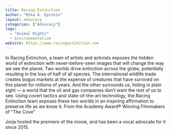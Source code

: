 ```yaml
---
title: Racing Extinction
author: "Mika A. Epstein"
layout: advocacy
categories: ["Advocacy"]
tags:
  - "Animal Rights"
  - Environmentalism
website: https://www.racingextinction.com
---
```


In Racing Extinction, a team of artists and activists exposes the hidden world of extinction with never-before-seen images that will change the way we see the planet. Two worlds drive extinction across the globe, potentially resulting in the loss of half of all species. The international wildlife trade creates bogus markets at the expense of creatures that have survived on this planet for millions of years. And the other surrounds us, hiding in plain sight — a world that the oil and gas companies don’t want the rest of us to see. Using covert tactics and state-of-the-art technology, the Racing Extinction team exposes these two worlds in an inspiring affirmation to preserve life as we know it. From the Academy Award® Winning Filmmakers of "The Cove"

Jorja hosted the premiere of the movie, and has been a vocal advocate for it since 2015.
